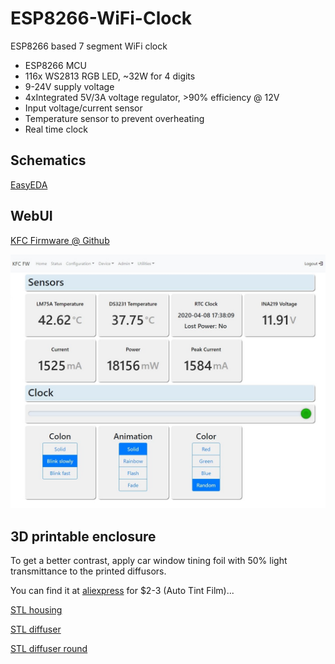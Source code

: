 # ESP8266-WiFi-Clock

ESP8266 based 7 segment WiFi clock

- ESP8266 MCU
- 116x WS2813 RGB LED, ~32W for 4 digits
- 9-24V supply voltage
- 4xIntegrated 5V/3A voltage regulator, >90% efficiency @ 12V
- Input voltage/current sensor
- Temperature sensor to prevent overheating
- Real time clock

## Schematics

[EasyEDA](https://easyeda.com/sascha23095123423/iot_wifi_7segment)

## WebUI

[KFC Firmware @ Github](https://github.com/sascha432/esp8266-kfc-fw)

![WebUI](https://raw.githubusercontent.com/sascha432/ESP8266-WiFi-Clock/master/images/webui.jpg)

## 3D printable enclosure

To get a better contrast, apply car window tining foil with 50% light transmittance to the printed diffusors.

You can find it at [aliexpress](https://www.aliexpress.com/item/4000141696305.html) for $2-3 (Auto Tint Film)...

[STL housing](https://raw.githubusercontent.com/sascha432/ESP8266-WiFi-Remote-Control/master/stl/housing.stl)

[STL diffuser](https://raw.githubusercontent.com/sascha432/ESP8266-WiFi-Remote-Control/master/stl/diffusor.stl)

[STL diffuser round](https://raw.githubusercontent.com/sascha432/ESP8266-WiFi-Remote-Control/master/stl/diffusor_round.stl)
